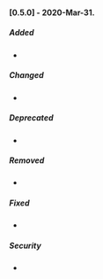 #### [0.5.0] - 2020-Mar-31.
##### Added
-

##### Changed
-

##### Deprecated
-

##### Removed
-

##### Fixed
-

##### Security
-
